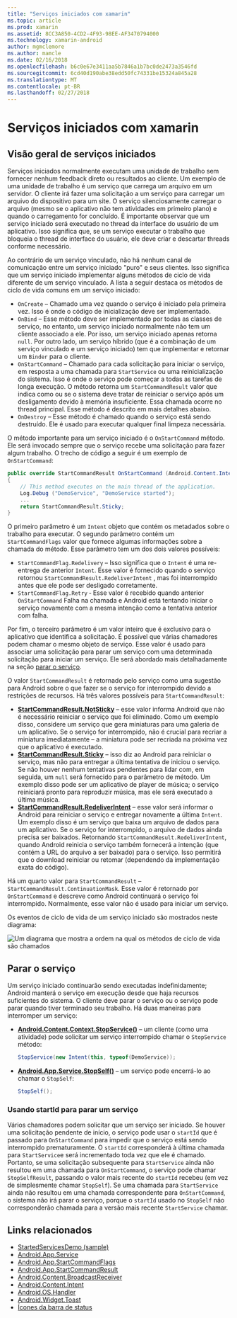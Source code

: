 ```yaml
---
title: "Serviços iniciados com xamarin"
ms.topic: article
ms.prod: xamarin
ms.assetid: 8CC3A850-4CD2-4F93-98EE-AF3470794000
ms.technology: xamarin-android
author: mgmclemore
ms.author: mamcle
ms.date: 02/16/2018
ms.openlocfilehash: b6c0e67e3411aa5b7846a1b7bc0de2473a3546fd
ms.sourcegitcommit: 6cd40d190abe38edd50fc74331be15324a845a28
ms.translationtype: MT
ms.contentlocale: pt-BR
ms.lasthandoff: 02/27/2018
---
```

# <a name="started-services-with-xamarinandroid"></a>Serviços iniciados com xamarin

## <a name="started-services-overview"></a>Visão geral de serviços iniciados

Serviços iniciados normalmente executam uma unidade de trabalho sem fornecer nenhum feedback direto ou resultados ao cliente. Um exemplo de uma unidade de trabalho é um serviço que carrega um arquivo em um servidor. O cliente irá fazer uma solicitação a um serviço para carregar um arquivo do dispositivo para um site. O serviço silenciosamente carregar o arquivo (mesmo se o aplicativo não tem atividades em primeiro plano) e quando o carregamento for concluído. É importante observar que um serviço iniciado será executado no thread da interface do usuário de um aplicativo. Isso significa que, se um serviço executar o trabalho que bloqueia o thread de interface do usuário, ele deve criar e descartar threads conforme necessário.

Ao contrário de um serviço vinculado, não há nenhum canal de comunicação entre um serviço iniciado "puro" e seus clientes. Isso significa que um serviço iniciado implementar alguns métodos de ciclo de vida diferente de um serviço vinculado. A lista a seguir destaca os métodos de ciclo de vida comuns em um serviço iniciado:

* `OnCreate` &ndash; Chamado uma vez quando o serviço é iniciado pela primeira vez. Isso é onde o código de inicialização deve ser implementado.
* `OnBind` &ndash; Esse método deve ser implementado por todas as classes de serviço, no entanto, um serviço iniciado normalmente não tem um cliente associado a ele. Por isso, um serviço iniciado apenas retorna `null`. Por outro lado, um serviço híbrido (que é a combinação de um serviço vinculado e um serviço iniciado) tem que implementar e retornar um `Binder` para o cliente.
* `OnStartCommand` &ndash; Chamado para cada solicitação para iniciar o serviço, em resposta a uma chamada para `StartService` ou uma reinicialização do sistema. Isso é onde o serviço pode começar a todas as tarefas de longa execução. O método retorna um `StartCommandResult` valor que indica como ou se o sistema deve tratar de reiniciar o serviço após um desligamento devido à memória insuficiente. Essa chamada ocorre no thread principal. Esse método é descrito em mais detalhes abaixo.
* `OnDestroy` &ndash; Esse método é chamado quando o serviço está sendo destruído. Ele é usado para executar qualquer final limpeza necessária.

O método importante para um serviço iniciado é o `OnStartCommand` método. Ele será invocado sempre que o serviço recebe uma solicitação para fazer algum trabalho. O trecho de código a seguir é um exemplo de `OnStartCommand`: 

```csharp
public override StartCommandResult OnStartCommand (Android.Content.Intent intent, StartCommandFlags flags, int startId)
{
    // This method executes on the main thread of the application.
    Log.Debug ("DemoService", "DemoService started");
    ...
    return StartCommandResult.Sticky;
}
```

O primeiro parâmetro é um `Intent` objeto que contém os metadados sobre o trabalho para executar. O segundo parâmetro contém um `StartCommandFlags` valor que fornece algumas informações sobre a chamada do método. Esse parâmetro tem um dos dois valores possíveis:

* `StartCommandFlag.Redelivery` &ndash; Isso significa que o `Intent` é uma re-entrega de anterior `Intent`. Esse valor é fornecido quando o serviço retornou `StartCommandResult.RedeliverIntent` , mas foi interrompido antes que ele pode ser desligado corretamente.
* `StartCommandFlag.Retry` &dash; Esse valor é recebido quando anterior `OnStartCommand` Falha na chamada e Android está tentando iniciar o serviço novamente com a mesma intenção como a tentativa anterior com falha.
 
Por fim, o terceiro parâmetro é um valor inteiro que é exclusivo para o aplicativo que identifica a solicitação. É possível que várias chamadores podem chamar o mesmo objeto de serviço. Esse valor é usado para associar uma solicitação para parar um serviço com uma determinada solicitação para iniciar um serviço. Ele será abordado mais detalhadamente na seção [parar o serviço](#Stopping_the_Service). 

O valor `StartCommandResult` é retornado pelo serviço como uma sugestão para Android sobre o que fazer se o serviço for interrompido devido a restrições de recursos. Há três valores possíveis para `StartCommandResult`:

* **[StartCommandResult.NotSticky](https://developer.xamarin.com/api/field/Android.App.StartCommandResult.NotSticky/)**  &ndash; esse valor informa Android que não é necessário reiniciar o serviço que foi eliminado. Como um exemplo disso, considere um serviço que gera miniaturas para uma galeria de um aplicativo. Se o serviço for interrompido, não é crucial para recriar a miniatura imediatamente &ndash; a miniatura pode ser recriada na próxima vez que o aplicativo é executado.
* **[StartCommandResult.Sticky](https://developer.xamarin.com/api/field/Android.App.StartCommandResult.Sticky/)**  &ndash; isso diz ao Android para reiniciar o serviço, mas não para entregar a última tentativa de iniciou o serviço. Se não houver nenhum tentativas pendentes para lidar com, em seguida, um `null` será fornecido para o parâmetro de método. Um exemplo disso pode ser um aplicativo de player de música; o serviço reiniciará pronto para reproduzir música, mas ele será executado a última música. 
* **[StartCommandResult.RedeliverIntent](https://developer.xamarin.com/api/field/Android.App.StartCommandResult.RedeliverIntent/)**  &ndash; esse valor será informar o Android para reiniciar o serviço e entregar novamente a última `Intent`. Um exemplo disso é um serviço que baixa um arquivo de dados para um aplicativo. Se o serviço for interrompido, o arquivo de dados ainda precisa ser baixados. Retornando `StartCommandResult.RedeliverIntent`, quando Android reinicia o serviço também fornecerá a intenção (que contém a URL do arquivo a ser baixado) para o serviço. Isso permitirá que o download reiniciar ou retomar (dependendo da implementação exata do código).

Há um quarto valor para `StartCommandResult` &ndash; `StartCommandResult.ContinuationMask`. Esse valor é retornado por `OnStartCommand` e descreve como Android continuará o serviço foi interrompido. Normalmente, esse valor não é usado para iniciar um serviço.

Os eventos de ciclo de vida de um serviço iniciado são mostrados neste diagrama: 

![Um diagrama que mostra a ordem na qual os métodos de ciclo de vida são chamados](started-services-images/started-service-01.png "um diagrama que mostra a ordem em que são chamados os métodos de ciclo de vida.")


## <a name="stopping-the-service"></a>Parar o serviço

Um serviço iniciado continuarão sendo executadas indefinidamente; Android manterá o serviço em execução desde que haja recursos suficientes do sistema. O cliente deve parar o serviço ou o serviço pode parar quando tiver terminado seu trabalho. Há duas maneiras para interromper um serviço: 
 
* **[Android.Content.Context.StopService()](https://developer.xamarin.com/api/member/Android.Content.Context.StopService/p/Android.Content.Intent/)**  &ndash; um cliente (como uma atividade) pode solicitar um serviço interrompido chamar o `StopService` método: 

    ```csharp
    StopService(new Intent(this, typeof(DemoService));
    ```

* **[Android.App.Service.StopSelf()](https://developer.xamarin.com/api/member/Android.App.Service.StopSelf()/)**  &ndash; um serviço pode encerrá-lo ao chamar o `StopSelf`:

    ```csharp
    StopSelf();
    ```
    
### <a name="using-startid-to-stop-a-service"></a>Usando startId para parar um serviço

Vários chamadores podem solicitar que um serviço ser iniciado. Se houver uma solicitação pendente de início, o serviço pode usar o `startId` que é passado para `OnStartCommand` para impedir que o serviço está sendo interrompido prematuramente. O `startId` corresponderá à última chamada para `StartService`e será incrementado toda vez que ele é chamado. Portanto, se uma solicitação subsequente para `StartService` ainda não resultou em uma chamada para `OnStartCommand`, o serviço pode chamar `StopSelfResult`, passando o valor mais recente do `startId` recebeu (em vez de simplesmente chamar `StopSelf`). Se uma chamada para `StartService` ainda não resultou em uma chamada correspondente para `OnStartCommand`, o sistema não irá parar o serviço, porque o `startId` usado no `StopSelf` não corresponderão chamada para a versão mais recente `StartService` chamar.


## <a name="related-links"></a>Links relacionados

- [StartedServicesDemo (sample)](https://developer.xamarin.com/samples/monodroid/ApplicationFundamentals/ServiceSamples/StartedServicesDemo/)
- [Android.App.Service](https://developer.xamarin.com/api/type/Android.App.Service)
- [Android.App.StartCommandFlags](https://developer.xamarin.com/api/type/Android.App.StartCommandFlags)
- [Android.App.StartCommandResult](https://developer.xamarin.com/api/type/Android.App.StartCommandResult)
- [Android.Content.BroadcastReceiver](https://developer.xamarin.com/api/type/Android.Content.BroadcastReceiver/)
- [Android.Content.Intent](https://developer.xamarin.com/api/type/Android.Content.Intent)
- [Android.OS.Handler](https://developer.xamarin.com/api/type/Android.OS.Handler/)
- [Android.Widget.Toast](https://developer.xamarin.com/api/type/Android.Widget.Toast/)
- [Ícones da barra de status](http://developer.android.com/guide/practices/ui_guidelines/icon_design_status_bar.html)
